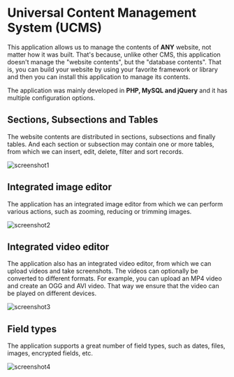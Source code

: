 # Universal Content Management System (UCMS)

This application allows us to manage the contents of **ANY** website, not matter how it was built. That's because, unlike other CMS, this application doesn't manage the "website contents", but the "database contents". That is, you can build your website by using your favorite framework or library and then you can install this application to manage its contents.

The application was mainly developed in **PHP, MySQL and jQuery** and it has multiple configuration options.

## Sections, Subsections and Tables

The website contents are distributed in sections, subsections and finally tables. And each section or subsection may contain one or more tables, from which we can insert, edit, delete, filter and sort records.

![screenshot1](https://user-images.githubusercontent.com/5312427/47272291-028d1580-d584-11e8-8842-131791c0d420.png)

## Integrated image editor

The application has an integrated image editor from which we can perform various actions, such as zooming, reducing or trimming images.

![screenshot2](https://user-images.githubusercontent.com/5312427/47272327-5861bd80-d584-11e8-9a15-f69b80403c45.png)

## Integrated video editor

The application also has an integrated video editor, from which we can upload videos and take screenshots. The videos can optionally be converted to different formats. For example, you can upload an MP4 video and create an OGG and AVI video. That way we ensure that the video can be played on different devices.

![screenshot3](https://user-images.githubusercontent.com/5312427/47272395-4e8c8a00-d585-11e8-9e3e-11c7d528e4d6.png)

## Field types

The application supports a great number of field types, such as dates, files, images, encrypted fields, etc.

![screenshot4](https://user-images.githubusercontent.com/5312427/47272582-0b7fe600-d588-11e8-9327-2b745e3b47ea.png)
